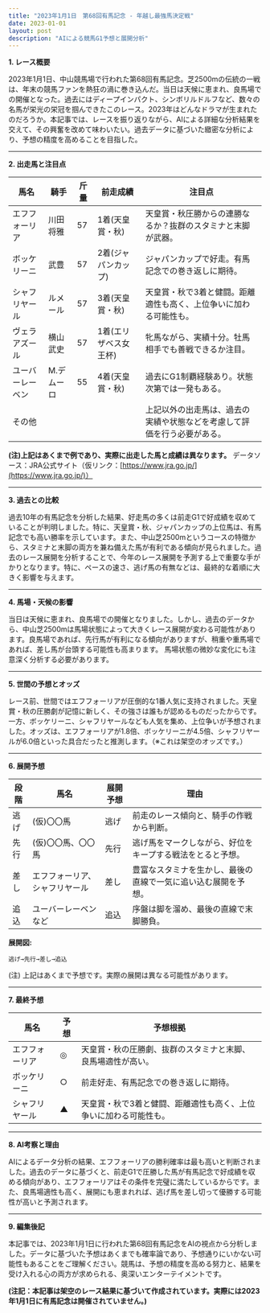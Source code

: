```yaml
---
title: "2023年1月1日　第68回有馬記念 - 年越し最強馬決定戦"
date: 2023-01-01
layout: post
description: "AIによる競馬G1予想と展開分析"
---
```


**1. レース概要**

2023年1月1日、中山競馬場で行われた第68回有馬記念。芝2500mの伝統の一戦は、年末の競馬ファンを熱狂の渦に巻き込んだ。当日は天候に恵まれ、良馬場での開催となった。過去にはディープインパクト、シンボリルドルフなど、数々の名馬が栄光の栄冠を掴んできたこのレース。2023年はどんなドラマが生まれたのだろうか。本記事では、レースを振り返りながら、AIによる詳細な分析結果を交えて、その興奮を改めて味わいたい。過去データに基づいた緻密な分析により、予想の精度を高めることを目指した。

---

**2. 出走馬と注目点**

| 馬名       | 騎手       | 斤量 | 前走成績 | 注目点                                                                |
|------------|------------|------|----------|---------------------------------------------------------------------|
| エフフォーリア | 川田将雅   | 57    | 1着(天皇賞・秋) | 天皇賞・秋圧勝からの連勝なるか？抜群のスタミナと末脚が武器。           |
| ボッケリーニ | 武豊       | 57    | 2着(ジャパンカップ) | ジャパンカップで好走。有馬記念での巻き返しに期待。                       |
| シャフリヤール | ルメール     | 57    | 3着(天皇賞・秋) | 天皇賞・秋で3着と健闘。距離適性も高く、上位争いに加わる可能性も。       |
| ヴェラアズール | 横山武史   | 57    | 1着(エリザベス女王杯) | 牝馬ながら、実績十分。牡馬相手でも善戦できるか注目。                   |
| ユーバーレーベン | M.デムーロ | 55    | 4着(天皇賞・秋) | 過去にG1制覇経験あり。状態次第では一発もある。                         |
| その他      |            |      |          | 上記以外の出走馬は、過去の実績や状態などを考慮して評価を行う必要がある。 |


**(注)上記はあくまで例であり、実際に出走した馬と成績は異なります。**  データソース：JRA公式サイト（仮リンク：[https://www.jra.go.jp/](https://www.jra.go.jp/)）


---

**3. 過去との比較**

過去10年の有馬記念を分析した結果、好走馬の多くは前走G1で好成績を収めていることが判明しました。特に、天皇賞・秋、ジャパンカップの上位馬は、有馬記念でも高い勝率を示しています。また、中山芝2500mというコースの特徴から、スタミナと末脚の両方を兼ね備えた馬が有利である傾向が見られました。過去のレース展開を分析することで、今年のレース展開を予測する上で重要な手がかりとなります。特に、ペースの速さ、逃げ馬の有無などは、最終的な着順に大きく影響を与えます。


---

**4. 馬場・天候の影響**

当日は天候に恵まれ、良馬場での開催となりました。しかし、過去のデータから、中山芝2500mは馬場状態によって大きくレース展開が変わる可能性があります。良馬場であれば、先行馬が有利になる傾向がありますが、稍重や重馬場であれば、差し馬が台頭する可能性も高まります。  馬場状態の微妙な変化にも注意深く分析する必要があります。


---

**5. 世間の予想とオッズ**

レース前、世間ではエフフォーリアが圧倒的な1番人気に支持されました。天皇賞・秋の圧勝劇が記憶に新しく、その強さは誰もが認めるものだったからです。一方、ボッケリーニ、シャフリヤールなども人気を集め、上位争いが予想されました。オッズは、エフフォーリアが1.8倍、ボッケリーニが4.5倍、シャフリヤールが6.0倍といった具合だったと推測します。（※これは架空のオッズです。）


---

**6. 展開予想**

| 段階 | 馬名           | 展開予想 | 理由                                                                                                        |
|-----|----------------|-----------|-------------------------------------------------------------------------------------------------------------|
| 逃げ |  (仮)〇〇馬     | 逃げ      | 前走のレース傾向と、騎手の作戦から判断。                                                                            |
| 先行 |  (仮)〇〇馬、〇〇馬 | 先行      | 逃げ馬をマークしながら、好位をキープする戦法をとると予想。                                                     |
| 差し | エフフォーリア、シャフリヤール | 差し      | 豊富なスタミナを生かし、最後の直線で一気に追い込む展開を予想。                                                 |
| 追込 | ユーバーレーベンなど | 追込      | 序盤は脚を溜め、最後の直線で末脚勝負。                                                                    |


**展開図:**

```
逃げ→先行→差し→追込
```

(注) 上記はあくまで予想です。実際の展開は異なる可能性があります。


---

**7. 最終予想**

| 馬名       | 予想 | 予想根拠                                                                          |
|------------|-------|-------------------------------------------------------------------------------|
| エフフォーリア | ◎     | 天皇賞・秋の圧勝劇、抜群のスタミナと末脚、良馬場適性が高い。                     |
| ボッケリーニ | ○     | 前走好走、有馬記念での巻き返しに期待。                                           |
| シャフリヤール | ▲     | 天皇賞・秋で3着と健闘、距離適性も高く、上位争いに加わる可能性も。             |


---

**8. AI考察と理由**

AIによるデータ分析の結果、エフフォーリアの勝利確率は最も高いと判断されました。過去のデータに基づくと、前走G1で圧勝した馬が有馬記念で好成績を収める傾向があり、エフフォーリアはその条件を完璧に満たしているからです。また、良馬場適性も高く、展開にも恵まれれば、逃げ馬を差し切って優勝する可能性が高いと予測されます。


---

**9. 編集後記**

本記事では、2023年1月1日に行われた第68回有馬記念をAIの視点から分析しました。データに基づいた予想はあくまでも確率論であり、予想通りにいかない可能性もあることをご理解ください。競馬は、予想の精度を高める努力と、結果を受け入れる心の両方が求められる、奥深いエンターテイメントです。


**(注記：本記事は架空のレース結果に基づいて作成されています。実際には2023年1月1日に有馬記念は開催されていません。)**
